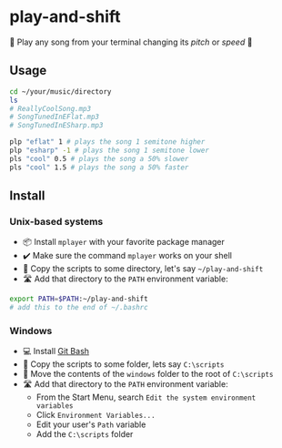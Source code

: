 # play-and-shift

🎵 Play any song from your terminal changing its _pitch_ or _speed_ 🎵

## Usage

```bash
cd ~/your/music/directory
ls
# ReallyCoolSong.mp3
# SongTunedInEFlat.mp3
# SongTunedInESharp.mp3

plp "eflat" 1 # plays the song 1 semitone higher
plp "esharp" -1 # plays the song 1 semitone lower
pls "cool" 0.5 # plays the song a 50% slower
pls "cool" 1.5 # plays the song a 50% faster
```

## Install

### Unix-based systems

- 📦 Install `mplayer` with your favorite package manager
- ✔️ Make sure the command `mplayer` works on your shell
- 📁 Copy the scripts to some directory, let's say `~/play-and-shift`
- 🛣️ Add that directory to the `PATH` environment variable:

```bash
export PATH=$PATH:~/play-and-shift
# add this to the end of ~/.bashrc
```

### Windows

- 💻 Install [Git Bash](https://gitforwindows.org/)
- 📁 Copy the scripts to some folder, lets say `C:\scripts`
- 🌱 Move the contents of the `windows` folder to the root of `C:\scripts`
- 🛣️ Add that directory to the `PATH` environment variable:
  * From the Start Menu, search `Edit the system environment variables`
  * Click `Environment Variables...`
  * Edit your user's `Path` variable
  * Add the `C:\scripts` folder
